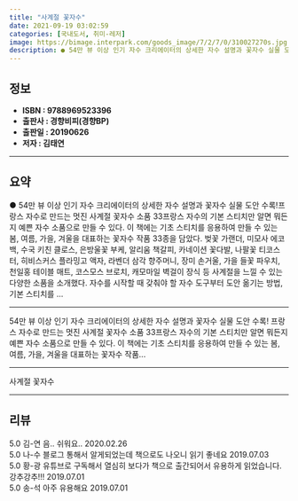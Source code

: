 ```yaml
---
title: "사계절 꽃자수"
date: 2021-09-19 03:02:59
categories: [국내도서, 취미-레저]
image: https://bimage.interpark.com/goods_image/7/2/7/0/310027270s.jpg
description: ● 54만 뷰 이상 인기 자수 크리에이터의 상세한 자수 설명과 꽃자수 실물 도안 수록!프랑스 자수로 만드는 멋진 사계절 꽃자수 소품 33프랑스 자수의 기본 스티치만 알면 뭐든지 예쁜 자수 소품으로 만들 수 있다. 이 책에는 기초 스티치를 응용하여 만들 수 있는 봄, 여름, 가을, 겨울
---
```


## **정보**

- **ISBN : 9788969523396**
- **출판사 : 경향비피(경향BP)**
- **출판일 : 20190626**
- **저자 : 김태연**

------



## **요약**

●  54만 뷰 이상 인기 자수 크리에이터의 상세한 자수 설명과 꽃자수 실물 도안 수록!프랑스 자수로 만드는 멋진 사계절 꽃자수 소품 33프랑스 자수의 기본 스티치만 알면 뭐든지 예쁜 자수 소품으로 만들 수 있다. 이 책에는 기초 스티치를 응용하여 만들 수 있는 봄, 여름, 가을, 겨울을 대표하는 꽃자수 작품 33종을 담았다. 벚꽃 가랜더, 미모사 에코백, 수국 키친 클로스, 은방울꽃 부케, 알리움 책갈피, 카네이션 꽃다발, 나팔꽃 티코스터, 히비스커스 플라밍고 액자, 라벤더 삼각 향주머니, 장미 손거울, 가을 들꽃 파우치, 천일홍 테이블 매트, 코스모스 브로치, 캐모마일 벽걸이 장식 등 사계절을 느낄 수 있는 다양한 소품을 소개했다. 자수를 시작할 때 갖춰야 할 자수 도구부터 도안 옮기는 방법, 기본 스티치를 ...

------

54만 뷰 이상 인기 자수 크리에이터의
상세한 자수 설명과 꽃자수 실물 도안 수록!
프랑스 자수로 만드는 멋진 사계절 꽃자수 소품 33프랑스 자수의 기본 스티치만 알면 뭐든지 예쁜 자수 소품으로 만들 수 있다. 이 책에는 기초 스티치를 응용하여 만들 수 있는 봄, 여름, 가을, 겨울을 대표하는 꽃자수 작품... 

------


사계절 꽃자수 

------


## **리뷰** 

5.0 김-연 음.. 쉬워요.. 2020.02.26 <br/>5.0 나-수 블로그 통해서 알게되었는데 책으로도 나오니 읽기 좋네요 2019.07.03 <br/>5.0 황-광 유튜브로 구독해서 열심히 보다가 책으로 출간되어서 유용하게 읽었습니다. 강추강추!!! 2019.07.01 <br/>5.0 송-석 아주 유용해요 2019.07.01 <br/>